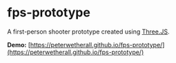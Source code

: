 # fps-prototype
A first-person shooter prototype created using [Three.JS](https://threejs.org/).

**Demo:** [https://peterwetherall.github.io/fps-prototype/](https://peterwetherall.github.io/fps-prototype/)
